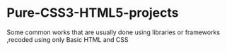# Pure-CSS3-HTML5-projects
Some common works that are usually done using libraries or frameworks ,recoded using only Basic HTML and CSS
